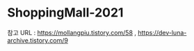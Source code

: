 # ShoppingMall-2021

참고 URL : https://mollangpiu.tistory.com/58 , https://dev-luna-archive.tistory.com/9
